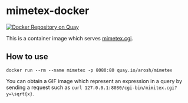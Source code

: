 # mimetex-docker

[![Docker Repository on Quay](https://quay.io/repository/arosh/mimetex/status "Docker Repository on Quay")](https://quay.io/repository/arosh/mimetex)

This is a container image which serves [mimetex.cgi](http://www.forkosh.com/mimetex.html).

## How to use

```shell
docker run --rm --name mimetex -p 8080:80 quay.io/arosh/mimetex
```

You can obtain a GIF image which represent an expression in a query by sending a request such as `curl 127.0.0.1:8080/cgi-bin/mimitex.cgi?y=\sqrt{x}`.
